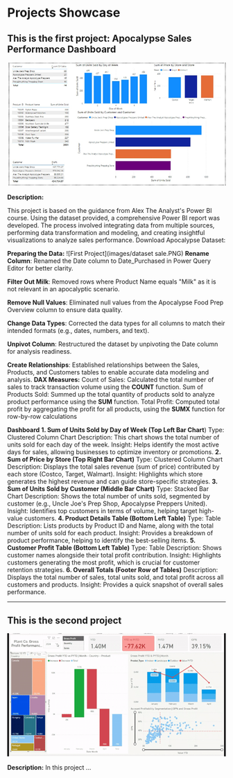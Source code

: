# Projects Showcase

## This is the first project: Apocalypse Sales Performance Dashboard
![First Project](images/155ca486-0c09-4272-b427-607326209c41.jfif)

**Description:**

This project is based on the guidance from Alex The Analyst's Power BI course. Using the dataset provided, a comprehensive Power BI report was developed. The process involved integrating data from multiple sources, performing data transformation and modeling, and creating insightful visualizations to analyze sales performance.
Download Apocalypse Dataset: 

**Preparing the Data:**
![First Project](images/dataset sale.PNG)
**Rename Column**: Renamed the Date column to Date_Purchased in Power Query Editor for better clarity.

**Filter Out Milk**: Removed rows where Product Name equals "Milk" as it is not relevant in an apocalyptic scenario.

**Remove Null Values**: Eliminated null values from the Apocalypse Food Prep Overview column to ensure data quality.

**Change Data Types**: Corrected the data types for all columns to match their intended formats (e.g., dates, numbers, and text).

**Unpivot Column**: Restructured the dataset by unpivoting the Date column for analysis readiness.

**Create Relationships**: Established relationships between the Sales, Products, and Customers tables to enable accurate data modeling and analysis.
**DAX Measures:**
Count of Sales:
Calculated the total number of sales to track transaction volume using the **COUNT** function.
Sum of Products Sold:
Summed up the total quantity of products sold to analyze product performance using the **SUM** function.
Total Profit:
Computed total profit by aggregating the profit for all products, using the **SUMX** function for row-by-row calculations

**Dashboard**
**1. Sum of Units Sold by Day of Week (Top Left Bar Chart**)
Type: Clustered Column Chart
Description: This chart shows the total number of units sold for each day of the week.
Insight: Helps identify the most active days for sales, allowing businesses to optimize inventory or promotions.
**2. Sum of Price by Store (Top Right Bar Chart)**
Type: Clustered Column Chart
Description: Displays the total sales revenue (sum of price) contributed by each store (Costco, Target, Walmart).
Insight: Highlights which store generates the highest revenue and can guide store-specific strategies.
**3. Sum of Units Sold by Customer (Middle Bar Chart)**
Type: Stacked Bar Chart
Description: Shows the total number of units sold, segmented by customer (e.g., Uncle Joe's Prep Shop, Apocalypse Preppers United).
Insight: Identifies top customers in terms of volume, helping target high-value customers.
**4. Product Details Table (Bottom Left Table)**
Type: Table
Description: Lists products by Product ID and Name, along with the total number of units sold for each product.
Insight: Provides a breakdown of product performance, helping to identify the best-selling items.
**5. Customer Profit Table (Bottom Left Table)**
Type: Table
Description: Shows customer names alongside their total profit contribution.
Insight: Highlights customers generating the most profit, which is crucial for customer retention strategies.
**6. Overall Totals (Footer Row of Tables)**
Description: Displays the total number of sales, total units sold, and total profit across all customers and products.
Insight: Provides a quick snapshot of overall sales performance.


---

## This is the second project

![Second Project](images/first-project.gif)

**Description:** In this project ...
